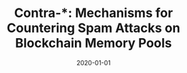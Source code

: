 ---
title: "Contra-*: Mechanisms for Countering Spam Attacks on Blockchain Memory Pools"
collection: publications
permalink: /publication/2020-01-01-Contra-Mechanisms-for-Countering-Spam-Attacks-on-Blockchain-Memory-Pools
date: 2020-01-01
venue: 'CoRR'
paperurl: 'https://arxiv.org/abs/2005.04842'
citation: ' Muhammad Saad,  Joongheon Kim,  DaeHun Nyang,  David Mohaisen, &quot;Contra-*: Mechanisms for Countering Spam Attacks on Blockchain Memory Pools.&quot; CoRR, 2020.'
---